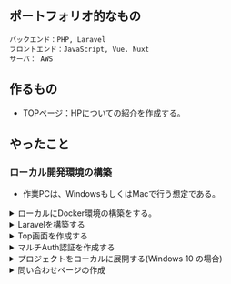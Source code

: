 ## ポートフォリオ的なもの

```
バックエンド：PHP, Laravel
フロントエンド：JavaScript, Vue. Nuxt
サーバ： AWS
```

## 作るもの

- TOPページ：HPについての紹介を作成する。

## やったこと

### ローカル開発環境の構築

- 作業PCは、WindowsもしくはMacで行う想定である。

<details><summary>ローカルにDocker環境の構築をする。</summary>

**コンポーザ―を同封したPHP用Dockerfileを用意する。**

```Dockerfile:Dockerfile-php
FROM php:7.3-apache

RUN apt update && apt-get install -y git libzip-dev
RUN docker-php-ext-install pdo_mysql zip

RUN curl -sS https://getcomposer.org/installer | php -- --install-dir=/usr/local/bin --filename=composer
ENV COMPOSER_ALLOW_SUPERUSER 1

RUN a2enmod rewrite

WORKDIR /var/backend
```

**docker-compose.ymlを用意する。**

```yaml:docker-compose.yml
version: '3.4'
x-logging:
  &default-logging
  driver: "json-file"
  options:
    max-size: "100k"
    max-file: "3"
volumes:
  mysql_data: { driver: local }
services:

  mysql:
    image: mysql:5.7
    environment:
      MYSQL_ROOT_PASSWORD: password
      MYSQL_DATABASE: laravel
      MYSQL_USER: user
      MYSQL_PASSWORD: password
      TZ: 'Asia/Tokyo'
    volumes:
    - mysql_data:/var/lib/mysql

  backend:
    build:
      context: .
      dockerfile: Dockerfile-php
    logging: *default-logging
    volumes:
    - ./backend:/var/www
    ports:
    - 80:80
```

**コンテナを立ち上げる**

```sh:
$ docker-compose up -d
```
</details>


<details><summary>Laravelを構築する</summary>

```sh:
$ docker-compose exec backend bash
$ composer create-project laravel/laravel=6.* laravel --prefer-dist
$ chmod -R 777 laravel/storage
$ ln -s laravel/public/ ./html
$ cd laravel; composer require barryvdh/laravel-debugbar barryvdh/laravel-ide-helper
$ php artisan ide-helper:generate
```

</details>

<details><summary>Top画面を作成する</summary>

- Laravel側ではBladeテンプレートをメインに画面を製作する。
- CSSはbootstrapを使用する。 https://getbootstrap.com/docs/4.1 
- `welcome.blade.php`をトップ画面とする。

</details>

<details><summary>マルチAuth認証を作成する</summary>

- User,Adminの二種類でAuth認証を実装する。

**Modelのディレクトリ構成**
```
models
  ├── user
  ├── admin
```

**Controllerのディレクトリ構成**
```
controllers
　├── Admin
　│   ├── Auth
　│   │   ├── LoginController.php
　│   │   ├── RegisterController.php
　│   └── HomeController.php
　├── User
　│   ├── Auth
　│   │   ├── LoginController.php
　│   │   ├── RegisterController.php
　│   └── HomeController.php
　└── Controller.php
```
**Viewsのディレクトリ構成**
```
views
  ├── user
  │   ├── auth
  │   │   ├── login.blade.php
  │   │   └── register.blade.php
  │   └── home.blade.php
  │
  ├── admin
  │   ├── auth
  │   │   ├── login.blade.php
  │   │   └── register.blade.php
  │   └── home.blade.php
  │
  └── layouts
      ├── user
      │    └── app.blade.php
      │
      └── admin
          └── app.blade.php
```

**モデルを作成する**

- `.env`ファイルを修正して、Mysqlと接続できるようにしておく。
- `php artisan migrate`を実行して、マイグレーションファイルを作成する。このタイミングで
- Admin用のモデルを作成する。`Models`ディレクトリ配下に作成されるようにする。
```
$ php artisan make:model Models/Admin -m
```

- 上記で作成されるマイグレーションファイルを、標準の`create_users_table.php`と同じようなデータ構成で修正する
```php:
<?php

use Illuminate\Database\Migrations\Migration;
use Illuminate\Database\Schema\Blueprint;
use Illuminate\Support\Facades\Schema;

class CreateAdminsTable extends Migration
{
    /**
     * Run the migrations.
     *
     * @return void
     */
    public function up()
    {
        Schema::create('admins', function (Blueprint $table) {
            $table->bigIncrements('id');
            $table->string('name');
            $table->string('email')->unique();
            $table->timestamp('email_verified_at')->nullable();
            $table->string('password');
            $table->rememberToken();
            $table->timestamps();
        });
    }

    /**
     * Reverse the migrations.
     *
     * @return void
     */
    public function down()
    {
        Schema::dropIfExists('admins');
    }
}
```
- `create_admins_table`を上記のように修正できたら、`php artisan migrate`を実行し、Adminsテーブルを作成する。
- ※マイグレーションファイルの命名ルールは以下の通りである。
  - `YYYY_MM_DD_HHIISS`: 日付の小さいものから実行される
  - `[create/update]_[テーブル名]_table`: そのままクラス名に利用される。
  - 名称は、実はなんでも良いがマイグレーションの実行内容がわかる名前をつけたほうが良い。

**ダミーデータを用意するためにSeederを作成する**

```sh:
$ php artisan make:seeder UsersTableSeeder
$ php artisan make:seeder AdminsTableSeeder
```
- 上記を実行すると、`database/seeds`配下にSeederクラスが作成される。
- 下記のようなダミーデータを各ファイルのrunメソッドに定義する。

```php:
DB::table('users')->insert([
    'name'              => 'user',
    'email'             => 'user@example.com',
    'password'          => Hash::make('user'),
    'remember_token'    => Str::random(10),
]);
DB::table('admins')->insert([
    'name'              => 'admin',
    'email'             => 'admin@example.com',
    'password'          => Hash::make('admin'),
    'remember_token'    => Str::random(10),
]); 
```
- 上記のダミーデータ作成処理が同時に実行されるように、`database/seeds/DatabaseSeeder.php`のrunメソッドに下記を追記する。

```php:
$this->call([
    UsersTableSeeder::class,
    AdminsTableSeeder::class,
]);
```

- 上記までの準備が出来たら、`$ php artisan db:seed`を実行してダミーデータを実際に準備する。

**Userモデルも階層にあわせるようにする**

- Userモデルは標準のままだと、`app`ディレクトリ直下にUser.phpとして設置されるので、`app/Models`配下に移動させておく。
- 移動させたら`User.php`の先頭のほうに定義している`namespace`も`namespace App\Models;`に忘れずに書き換えておく。
- `User.php`をuseしている下記2点もも修正する。
  - app/Http/Controllers/Auth/RegisterController.php
  - config/auth.php

**Admin.phpを実装する**

- 自動生成した`Admin.php`は、下記のように単純なモデル (Eloquent継承クラス) になっていることに注意。
```php:
<?php

namespace App\Models;

use Illuminate\Database\Eloquent\Model;

class Admin extends Model
{
}
```
- `User.php`同様に、`Authenticatable`を継承させるように修正する。
```php:
<?php

namespace App\Models;

use Illuminate\Contracts\Auth\MustVerifyEmail;
use Illuminate\Foundation\Auth\User as Authenticatable;
use Illuminate\Notifications\Notifiable;

class Admin extends Authenticatable
{
    use Notifiable;

    /**
     * The attributes that are mass assignable.
     *
     * @var array
     */
    protected $fillable = [
        'name', 'email', 'password',
    ];

    /**
     * The attributes that should be hidden for arrays.
     *
     * @var array
     */
    protected $hidden = [
        'password', 'remember_token',
    ];

    /**
     * The attributes that should be cast to native types.
     *
     * @var array
     */
    protected $casts = [
        'email_verified_at' => 'datetime',
    ];
}
```

**Guardの追加** 

- `config/auth.php`にAdminの認証方式を追加する。
- 変更点は下記。
  - デフォルトの認証 (`defaults`) を修正する。標準のままだと「web」になっているので、分かりづらいので「user」に返る。
  - `guards`を変更・追加する。「web」を「user」というGuard名に変更。「admin」を追加 (userとほぼ同じ、providerだけ`admins`にする)。
  - `providers`に追加。「users」と同じような構成で「admins」を追加。「model」は「`App\Models\Admin::class`」を指定する。
  - `passwords`に追加。「users」と同じような構成で「admins」を追加。「provider」だけ「`admins`」にする。

**HomeControllerの作成**

- Controllers配下にAdminとUserディレクトリを作成
- それぞれのディレクトリに`HomeController`を作成する。`HomeController`は、ログイン後に表示する画面出力用。
```sh:
php artisan make:controller Admin/HomeController --resource
php artisan make:controller User/HomeController --resource
```
- 作成したら、`__construct`メソッドと`index`メソッドの実装を行う。
```php:
    public function __construct()
    {
        // User/HomeControllerの場合
        $this->middleware('auth:user');
        // Admin/HomeControllerの場合
        $this->middleware('auth:admin');
    }

    public function index()
    {
        return view('user.home');
    }
```

**ルーティング設定を行う**

- `routes/web.php`に、作成したControllerとのパスを紐づとAuth認証をそれぞれ指定
```php:
// User
Route::namespace('User')->prefix('user')->name('user.')->group(function () {

    // ログイン認証関連
    Auth::routes([
        'register' => true,
        'reset'    => false,
        'verify'   => false
    ]);

    // ログイン認証後
    Route::middleware('auth:user')->group(function () {
        // TOPページ
        Route::resource('home', 'HomeController', ['only' => 'index']);
    });
});
// Admin 
Route::namespace('Admin')->prefix('admin')->name('admin.')->group(function () {

    // ログイン認証関連
    Auth::routes([
        'register' => true,
        'reset'    => false,
        'verify'   => false
    ]);

    // ログイン認証後
    Route::middleware('auth:admin')->group(function () {
        // TOPページ
        Route::resource('home', 'HomeController', ['only' => 'index']);
    });
});
```

- `Route::namespace`: 名前空間下のコントローラを表す。`App\Http\Controllers\Admin`等。同じコントローラー名でも見やすかったり、ディレクトリに分けてルートが書ける
- `name`: 名前付きルート。特定のルートへのURLを生成する。
- `prefix`: ルートプレフィックス。グループ内の各ルートに対して、指定されたURIのプレフィックスを指定する。`admin/register`等。
- `only`: 必要なリソースを限定する。上記の場合、`HomeController`はindexしかいらない。

**$redirectToの設定**

- $redirectToのプロパティは`RouteServiceProvider`の定数で管理する。
- 従来、認証関連のリダイレクトは、認証関連のコントローラーの`RedirectTo`プロパティで管理していたが、Ver6.8からRouteServiceProviderの定数HOMEに集約された。
- 具体的には、`app/Providers/RouteServiceProvider.php`で以下のように、それぞれのリダイレクト先を設定する。
```php:
    // Userのリダイレクト先
    public const HOME = '/user/home';
    // Adminのリダイレクト先
    public const ADMIN_HOME = '/admin/home'; 
```
- 未ログイン時の挙動を設定する必要があるので、`app/Http/Middleware/Authenticate.php`に、未ログイン時にログイン認証が必要なページにアクセスした時のリダイレクト先を指定する。
```php:
namespace App\Http\Middleware;

use Illuminate\Support\Facades\Route;
use Illuminate\Auth\Middleware\Authenticate as Middleware;

class Authenticate extends Middleware
{
    protected $user_route  = 'user.login';
    protected $admin_route = 'admin.login';

    protected function redirectTo($request)
    {
        // ルーティングに応じて未ログイン時のリダイレクト先を振り分ける
        if (!$request->expectsJson()) {
            if (Route::is('user.*')) {
                return route($this->user_route);
            } elseif (Route::is('admin.*')) {
                return route($this->admin_route);
            }
        }
    }
}
```
- また、にログインしてる時に`/login`にアクセスしてきた時のリダイレクト先を`app/Http/Middleware/RedirectIfAuthenticated.php`で指定する。
```php:
<?php

namespace App\Http\Middleware;

use App\Providers\RouteServiceProvider;
use Closure;
use Illuminate\Support\Facades\Auth;

class RedirectIfAuthenticated
{
    /**
     * Handle an incoming request.
     *
     * @param  \Illuminate\Http\Request  $request
     * @param  \Closure  $next
     * @param  string|null  $guard
     * @return mixed
     */
    public function handle($request, Closure $next, $guard = null)
    {
        if (Auth::guard($guard)->check() && $guard === 'user') {
            return redirect(RouteServiceProvider::HOME);
        } elseif (Auth::guard($guard)->check() && $guard === 'admin') {
            return redirect(RouteServiceProvider::ADMIN_HOME);
        }

        return $next($request);
    }
}
```

**User,AdminのLoginコントローラおよび新規登録コントローラを作成する**

- 標準の`app/Http/Controllers/Auth/LoginController.php`を参考に、下記2種類のLoginControllerを作成する。
  - `app/Http/Controllers/User/Auth/LoginController.php`
  - `app/Http/Controllers/Admin/Auth/LoginController.php`
- 標準の`app/Http/Controllers/Auth/RegisterController.php`を参考に、下記2種類のLoginControllerを作成する。
  - `app/Http/Controllers/User/Auth/RegisterController.php`
  - `app/Http/Controllers/Admin/Auth/RegisterController.php`

**View側を作成する**

- `resources/views/layouts/user/app.blade.php`にユーザ画面用のレイアウトを実装する。
- `resources/views/layouts/admin/app.blade.php`に管理画面用のレイアウトを実装する。

- レイアウトを実装したら、ログイン画面を作成する。
- ユーザ用のログイン画面は、`resources/views/user/auth/login.blade.php`とする。
- 管理者用のログイン画面は、`resources/views/admin/auth/login.blade.php`とする。
- ユーザ用の新規登録画面は、`resources/views/user/auth/register.blade.php`とする。
- 管理者用の新規登録画面は、`resources/views/admin/auth/register.blade.php`とする。
- ユーザ用のログイン後の画面は、`resources/views/user/home.blade.php`とする。
- 管理者用のログイン後の画面は、`resources/views/admin/home.blade.php`とする。

- CSSがあたってないと見栄えが悪いので、`laravel/ui`のものを採用する。
```sh:
# laravel/uiのインストール Laravel7.xがリリースされて以降、バージョンを付与しないとエラーになっている。
# Laravel 6.xの場合は、 laravel/ui 1.* Laravel7.xの場合は、 laravel/ui
$ composer require laravel/ui 1.* --dev
# ログイン画面の作成
$ php artisan ui vue --auth
# 上記を実行すると以下のようなファイルが追加・変更が行われる。 
#   backend/laravel/webpack.mix.jsの変更。内容的には変わってない。
#   backend/laravel/resources/js/app.jsの変更。 Vueの読み込みとか
#   backend/laravel/resources/js/bootstrap.jsの変更。 popper.jsの読み込みやjqueryの登録とか。
#   backend/laravel/resources/sass/app.scssの変更。variablesの読み込み、Font読み込みなどなど。
#   backend/laravel/routes/web.phpの変更。認証(Auth::routes();)やHomeへのルーティングが追加されている。
#   backend/laravel/app/Http/Controllers/HomeController.phpの新規追加。
#   backend/laravel/resources/js/components/の新規追加
#   backend/laravel/resources/sass/_variables.scss
#   backend/laravel/resources/views/auth/の新規追加
#   backend/laravel/resources/views/home.blade.phpの新規追加
#   backend/laravel/resources/views/layouts/app.blade.phpの新規追加
# ログイン用テーブルの作成 (序盤で行ったのでやらないでよい。)
# $ php artisan migrate
# Node.jsのインストール
$ curl -sL https://deb.nodesource.com/setup_10.x | bash -
$ apt-get install -y nodejs
# 必要なPackageをインストール
$ npm install
# CSS/JSを作成ビルド
$ npm run dev
```
- 上記を実行することで、public配下にコンパイルされたJSとCSSがコンパイルされる。
- おそらく画面レイアウトが綺麗になっているかと思うので、事前に用意したダミーデータでログインを試す。
</details>

<details><summary>プロジェクトをローカルに展開する(Windows 10 の場合)</summary>

```sh:
# プロジェクトをクローンする。
git clone https://github.com/pochon-tech/portfolio.git .
# ローカル環境にコンテナを立ち上げる。
docker-compose up -d
# Laravelのコンテナに接続する。
docker-compose exec backend bash
# vendorディレクトリが無いので、下記のコマンドを実行して作成する。※注意
# cd laravel; composer update
# composer.lockがある場合は下記の方がよい。
# 下記のコマンドだと、composer.jsonではなく、composer.lockファイルを見にいくため、ライブラリ群のバージョンを他のメンバーと統一することができる。
cd laravel
composer install
# ENVファイルを作成する。MYSQLの接続情報等を書き換える。
cp .env.example .env
vi .env
# アプリケーションキーの初期化をおこなう。これを行うと、ユーザーのセッション情報、パスワードの暗号化をよりセキュアにできる。
php artisan key:generate
# マイグレーションを行う
php artisan migrate
# テストデータを準備する。(Seederがある場合)
php artisan db:seed
# もし、[ReflectionException]とかClass ‘HogeHoge’ not foundのようなエラーが出たら、次のコマンドでオートロードの定義を更新
# composer dump-autoload
# 下記のコマンドで、「再マイグレーション＆seed実行」が可能。マイグレーションファイル再定義したときとかに覚えておくと便利。
# php artisan migrate:refresh --seed
# Storageディレクトリを書き込めるようにしておく。
chmod -R 777 storage
# publicディレクトリの参照を設定する。
rm -rf /var/www/html/
ln -s /var/www/laravel/public/ /var/www/html
```

</details>

<details><summary>問い合わせページの作成</summary>

- 前述の手順でローカル環境にプロジェクトをClone。(既存であるなら問題ない)
- 基本的なCRUDを実装する。

**モデルの作成**

```sh:
$ docker-compose run backend bash -c "cd laravel; php artisan make:model Contact --migration"
```
- 上記のコマンドを実行することで、Contactモデルとマイグレーションファイルが自動生成される。
- 作成されたマイグレーションファイルを開き、upメソッドを更新する。

```php:backend\laravel\database\migrations\2020_05_16_034540_create_contacts_table.php
Schema::create('contacts', function (Blueprint $table) {
    $table->increments('id');
    $table->timestamps();
    $table->string('first_name');
    $table->string('last_name');
    $table->string('email');
    $table->string('job_title');
    $table->string('city');   
    $table->string('country');
});
```
- Schemaファサードのcreateメソッドを使用してテーブルを作成することができる。
- createメソッドは引数を2つ受け取る。最初は「テーブル名」で、2つ目は新しいテーブルを定義するために使用する「Blueprint」オブジェクトを受け取るクロージャ。
- 上記の変更が終わったら、下記コマンドで、テーブルの作成を実行する。

```sh:
$ docker-compose run backend bash -c "cd laravel; php artisan migrate"
# Mysqlに接続
$ docker-compose exec mysql bash -c "mysql -uuser -ppassword -Dlaravel"
# どのようなテーブルが作られたか確認
> SHOW CREATE TABLE `contacts`\G;
```
- 続いて、モデルを編集する。
- 生成されたContact.phpをmodelsディレクトリに移動し、下記の変更を行う。

```php:
namespace App\Models; // modelsディレクトリに移動させたので
class Contact extends Model
{
    // ホワイトリスト： $fillableに指定したカラムのみ、create()やfill()、update()で値が代入される。
    // $contact->update($request->all()); <- $fillableに指定していないもの以外は入らない。
    protected $fillable = [
        'first_name', 'last_name', 'email', 'city', 'country', 'job_title'
    ];
    // ブラックリスト：$guardedに指定したカラムのみ、create()やfill()、update()で値が代入されない。
    // $contact->update($request->all()); <- $guardedに指定していないものは全て入り得る
    // protected $guarded = [];
}
```
- $fillableと$guardedは、**Model・DB単位で予期せぬ代入が起こると困るもの**を書く。どちらか一方で構わない。
- $fillableを採用する
  - $fillable を採用する理由として、**Eloquentからの派生Classの$fillableの記述を見るだけで、そのClassが持ちうるプロパティが一目でわかりやすい**。※ただし、Relationは確認できない。
  - $guarded を採用する場合、DBを眺めてClassのプロパティについて調べるコストが発生する。
  - 2〜10個のフィールドがある場合は、fillableを使用するのが適切。それ以上は多くて見づらい。

**コントローラおよびルーティングの作成**

- モデルを作成した後は、下記のコマンドでコントローラを作成する。

```sh:
$ docker-compose run backend bash -c "cd laravel; php artisan make:controller ContactController --resource"
```
- 次に`routes/web.php`ファイルを開き、ルーティングを追加する。

```php:
// Contact系
Route::resource('contacts', 'ContactController');
```
- 上記の一行で、各メソッドに紐づいたルーティングが定義される。
- 紐づいたルーティングの確認は、下記のコマンドを実行することで確認することができる。

```sh:
$ docker-compose run backend bash -c "cd laravel; php artisan route:list"
+--------+-----------+-------------------------------+-----------------------+-------------------------------------------------------------------------+------------------------------------------------------+
| Domain | Method    | URI                           | Name                  | Action                                                                  | Middleware                                           |
+--------+-----------+-------------------------------+-----------------------+-------------------------------------------------------------------------+------------------------------------------------------+
|        | GET|HEAD  | contacts                      | contacts.index        | App\Http\Controllers\ContactController@index                            | web                                                  |
|        | POST      | contacts                      | contacts.store        | App\Http\Controllers\ContactController@store                            | web                                                  |
|        | GET|HEAD  | contacts/create               | contacts.create       | App\Http\Controllers\ContactController@create                           | web                                                  |
|        | GET|HEAD  | contacts/{contact}            | contacts.show         | App\Http\Controllers\ContactController@show                             | web                                                  |
|        | PUT|PATCH | contacts/{contact}            | contacts.update       | App\Http\Controllers\ContactController@update                           | web                                                  |
|        | DELETE    | contacts/{contact}            | contacts.destroy      | App\Http\Controllers\ContactController@destroy                          | web                                                  |
|        | GET|HEAD  | contacts/{contact}/edit       | contacts.edit         | App\Http\Controllers\ContactController@edit                             | web   
```
- ちなみに、RESTful APIのみを公開するコントローラーを作成する場合は、`Route::apiResource('contacts', 'ContactController');`のように、ルーティングに定義することで、HTMLテンプレートの提供に使用されるルートを除外できる。

**CRUD操作の実装**

- まずは、作成されたContactコントローラ内でContactモデルを使用するために、`use`する。

```php:
use App\Models\Contact;
```
- 続いて、`store()メソッド`内で登録処理を実装する。

```php:
    public function store(Request $request)
    {
        // 入力項目のValidate
        $request->validate([
            'first_name'=>'required',
            'last_name'=>'required',
            'email'=>'required'
        ]);
        // モデルインスタンスに値を格納
        $contact = new Contact([
            'first_name' => $request->get('first_name'),
            'last_name' => $request->get('last_name'),
            'email' => $request->get('email'),
            'job_title' => $request->get('job_title'),
            'city' => $request->get('city'),
            'country' => $request->get('country')
        ]);
        // DBへ登録
        $contact->save();
        return redirect('/contacts')->with('success', 'Contact saved!');
    }
```
- 続いて、`create()メソッド`に描画するテンプレートを追加する。

```php:
    public function create()
    {
        return view('contacts.create');
    }
```
- ここで、`create()メソッド`では、使用可能なテンプレート`create.blade.php`が`resources/views/contacts`フォルダ内に存在する必要がある。
- なので、`contacts/create.blade.php`を作成する。

```sh:
$ mkdir backend/laravel/resources/views/contacts
$ touch backend/laravel/resources/views/contacts/create.blade.php
```
- 今回、User側のレイアウトを想定して、テンプレートを実装する。

```php:
@extends('layouts.user.app')

@section('content')
<div class="row">
 <div class="col-sm-8 offset-sm-2">
    <h1 class="display-6">お問い合わせ</h1>
  <div>
    @if ($errors->any())
      <div class="alert alert-danger">
        <ul>
            @foreach ($errors->all() as $error)
              <li>{{ $error }}</li>
            @endforeach
        </ul>
      </div><br />
    @endif
      <form method="post" action="{{ route('contacts.store') }}">
          @csrf
          <div class="form-group">    
              <label for="first_name">First Name:</label>
              <input type="text" class="form-control" name="first_name"/>
          </div>

          <div class="form-group">
              <label for="last_name">Last Name:</label>
              <input type="text" class="form-control" name="last_name"/>
          </div>

          <div class="form-group">
              <label for="email">Email:</label>
              <input type="text" class="form-control" name="email"/>
          </div>
          <div class="form-group">
              <label for="city">City:</label>
              <input type="text" class="form-control" name="city"/>
          </div>
          <div class="form-group">
              <label for="country">Country:</label>
              <input type="text" class="form-control" name="country"/>
          </div>
          <div class="form-group">
              <label for="job_title">Job Title:</label>
              <input type="text" class="form-control" name="job_title"/>
          </div>                         
          <button type="submit" class="btn btn-primary">Add contact</button>
      </form>
  </div>
</div>
</div>
@endsection
```
- 続いて、`index()メソッド`内で一覧取得処理を実装する。

```php:
    public function index()
    {
        $contacts = Contact::all();
        return view('contacts.index', compact('contacts'));
    }
```
- 登録の時と同じように、対応するテンプレートを作成する。

```sh:
$ touch backend/laravel/resources/views/contacts/index.blade.php
```
- 一覧の中身を実装する。

```php:
@extends('layouts.user.app')

@section('content')
<div class="row">
<div class="col-sm-12">
    <h1 class="display-6">お問い合わせ</h1>  
  <table class="table table-striped">
    <thead>
        <tr>
          <td>ID</td>
          <td>Name</td>
          <td>Email</td>
          <td>Job Title</td>
          <td>City</td>
          <td>Country</td>
          <td colspan = 2>Actions</td>
        </tr>
    </thead>
    <tbody>
        @foreach($contacts as $contact)
        <tr>
            <td>{{$contact->id}}</td>
            <td>{{$contact->first_name}} {{$contact->last_name}}</td>
            <td>{{$contact->email}}</td>
            <td>{{$contact->job_title}}</td>
            <td>{{$contact->city}}</td>
            <td>{{$contact->country}}</td>
            <td>
                <a href="{{ route('contacts.edit',$contact->id) }}" class="btn btn-primary">Edit</a>
            </td>
            <td>
                <form action="{{ route('contacts.destroy', $contact->id) }}" method="post">
                  @csrf
                  @method('DELETE')
                  <button class="btn btn-danger" type="submit">Delete</button>
                </form>
            </td>
        </tr>
        @endforeach
    </tbody>
  </table>
<div>
</div>
@endsection
```
- 続いて、`edit()メソッド`に更新対象の情報を取得して更新画面描画処理を実装する。

```php:
    public function edit($id)
    {
        $contact = Contact::find($id);
        return view('contacts.edit', compact('contact'));        
    }
```
- 続いて、`update()メソッド`に実際の更新処理を実装する。

```php:
    public function update(Request $request, $id)
    {
        $request->validate([
            'first_name'=>'required',
            'last_name'=>'required',
            'email'=>'required'
        ]);

        $contact = Contact::find($id);
        $contact->first_name =  $request->get('first_name');
        $contact->last_name = $request->get('last_name');
        $contact->email = $request->get('email');
        $contact->job_title = $request->get('job_title');
        $contact->city = $request->get('city');
        $contact->country = $request->get('country');
        $contact->save();

        return redirect('/contacts')->with('success', 'Contact updated!');
    }
```
- 登録の時と同じように、対応するテンプレートを作成する。

```sh:
$ touch backend/laravel/resources/views/contacts/edit.blade.php
```
- 更新用画面を実装する。

```php:
@extends('layouts.user.app')

@section('content')
<div class="row">
    <div class="col-sm-8 offset-sm-2">
        <h1 class="display-3">Update a contact</h1>

        @if ($errors->any())
        <div class="alert alert-danger">
            <ul>
                @foreach ($errors->all() as $error)
                <li>{{ $error }}</li>
                @endforeach
            </ul>
        </div>
        <br /> 
        @endif
        <form method="post" action="{{ route('contacts.update', $contact->id) }}">
            @method('PATCH') 
            @csrf
            <div class="form-group">

                <label for="first_name">First Name:</label>
                <input type="text" class="form-control" name="first_name" value={{ $contact->first_name }} />
            </div>

            <div class="form-group">
                <label for="last_name">Last Name:</label>
                <input type="text" class="form-control" name="last_name" value={{ $contact->last_name }} />
            </div>

            <div class="form-group">
                <label for="email">Email:</label>
                <input type="text" class="form-control" name="email" value={{ $contact->email }} />
            </div>
            <div class="form-group">
                <label for="city">City:</label>
                <input type="text" class="form-control" name="city" value={{ $contact->city }} />
            </div>
            <div class="form-group">
                <label for="country">Country:</label>
                <input type="text" class="form-control" name="country" value={{ $contact->country }} />
            </div>
            <div class="form-group">
                <label for="job_title">Job Title:</label>
                <input type="text" class="form-control" name="job_title" value={{ $contact->job_title }} />
            </div>
            <button type="submit" class="btn btn-primary">Update</button>
        </form>
    </div>
</div>
@endsection
```
- 続いて、`destroy()`メソッドに削除処理を実装する。

```php:
    public function destroy($id)
    {
        $contact = Contact::find($id);
        $contact->delete();

        return redirect('/contacts')->with('success', 'Contact deleted!');
    }
```
- 今まで、登録・更新・削除処理を実装する中で、noticeを一覧画面へ返すような処理を実装していたので、一覧画面(index.blade.php)でnoticeが表示されうように修正する。

```php:
@section('content')
<div class="col-sm-12">
  @if(session()->get('success'))
    <div class="alert alert-success">
      {{ session()->get('success') }}  
    </div>
  @endif
</div>
```
- 以上で、BaseなCRUD操作の実装が完了。
- 良いタイミングなので、Git Tag付けしておく。

```sh:
# 今までの作業内容をコミットPUSH
$ git add -A; git commit -m"proceeded"; git push origin;
# ローカルのタグを消す
$ git tag -d v1.0
# リモートのタグ消す場合
$ git push origin :v1.0
# タグを付ける
$ git tag -a v1.0 -m 'Base CRUD Application & Multi Auth'
# リモートにタグ反映
$ git push origin v1.0
# リモートにタグ全て反映
#$ git push origin --tags
# タグベースでClone 
$ git clone リポジトリ名 -b ブランチorタグ名
```

**画像アップロード機能追加**

- お問い合わせ画面に画像のアップロード機能を追加する。
- アップロード画像のfilename格納するカラムを追加する必要があるので、マイグレーションファイルを新たに作成する。
- マイグレーションのファイル名は以下を参考に決めた。
  - カラム名はファイル名に含めない。複数カラムの場合や開発途中で名称変更となった場合手間。
  - 日付でユニーク化。
  - _tableは省略。テーブル操作なので。

```sh:
$ docker-compose run backend bash -c "cd laravel; php artisan make:migration modifycontacts_20200516 --table=contacts"
```
- 作成したら、下記のようにカラム追加・削除の定義を行う。

```php:
    public function up()
    {
        Schema::table('contacts', function (Blueprint $table) {
            $table->string('file_name');
        });
    }
    public function down()
    {
        Schema::table('contacts', function (Blueprint $table) {
            $table->dropColumn('file_name');
        });
    }
```
- 追記したら、マイグレーションを実行する。

```sh:
$ docker-compose run backend bash -c "cd laravel; php artisan migrate"
```
- 続いて、テンプレートにfile選択を追加する。Formのenctypeも変更。

```php:
      <form method="post" action="{{ route('contacts.store') }}" enctype="multipart/form-data">
          @csrf
          <div class="form-group">
              <label for="file">file:</label>
              <input type="file" class="form-control" name="file">
          </div>
```
- 続いて、コントローラの`store()メソッド`に処理を追加する。

```php:

    public function store(Request $request)
    {
        // 入力項目のValidate
        $request->validate([
            'file' => 'required|file|image|mimes:jpeg,png,jpg,gif|max:2048',
```
- Validateで指定した夫々の機能について
  - file: フィールドがアップロードに成功したファイルであることをバリデートする。
  - image: フィールドで指定されたファイルが画像(jpg、png、bmp、gif、svg)であることをバリデートする。
  - mimes:foo,bar,…: フィールドで指定されたファイルが拡張子のリストの中のMIMEタイプのどれかと一致することをバリデートする。
  - max: フィールドが最大値として指定された値以下であることをバリデートする。sizeルールと同様の判定方法で、文字列、数値、配列、ファイルが評価される。
- 続いて、`store()メソッド`に画像を保存する処理を追加する。
- 今回はローカルの`storage/images`ディレクトリ配下に画像は保存する。
```php:
    public function store(Request $request)
    {
        $filename = $request->file->store('public/images');
        // モデルインスタンスに値を格納
        $contact = new Contact([
            'file_name' => basename($filename),
```
- また、使用しているContactモデルには、ホワイトリストに「file_name」を事前に追加しておく。
- 続いて、画像の表示を実装する。
- Storage配下に画像を保存しているので、シンボリックリンクを張る必要がある。

```php:
$ docker-compose run backend bash -c "cd laravel; php artisan storage:link"
```
- 上記を実行することで、public/storage から storage/public にシンボリックリンクが作成される。
- 一覧画面に画像を表示するようにテンプレートを修正する。

```php:
    <td><img src="{{asset('storage/images/'.$contact->file_name)}}" width="100px" height="100px"></td>
```
- 続いて、更新の画面も修正しておく。

```php:
        <form method="post" action="{{ route('contacts.update', $contact->id) }}" enctype="multipart/form-data">
            @method('PATCH') 
            @csrf
            <div class="form-group">
                <label for="first_name">Image:</label>
                <input type="file" class="form-control" name="file">
            </div>
```

**都道府県をDBマスタから取得してプルダウンと連携する**

- やること；都道府県マスタをMysql上に格納しておき、問い合わせ画面のセレクトボックスにセットする。
- まずは、都道府県用のモデルとマイグレーションファイル、シーダーを作成する。

```sh:
$ docker-compose run backend bash -c "cd laravel; php artisan make:model Prefecture --migration"
$ docker-compose run backend bash -c "cd laravel; php artisan make:seeder PrefecturesSeeder"
```
- マイグレーションファイルを編集する。

```php:
    public function up()
    {
        Schema::create('prefectures', function (Blueprint $table) {
            $table->increments('id');
            $table->integer('code')->default(0); // 都道府県番号(value)
            $table->text('name'); // 都道府県名(name)
        });
    }
```
- 続いて、テーブルの中に入れる初期データをシーダーに記述する。

```php:
    public function run()
    {
        // DB::table('prefectures')->delete();
        DB::table('prefectures')->truncate();
        $prefectures = [
            ['code' => 1, 'name' => '北海道'],
            ['code' => 2, 'name' => '青森県'],
            ['code' => 3, 'name' => '岩手県'],
            ['code' => 4, 'name' => '宮城県'],
            ['code' => 5, 'name' => '秋田県'],
            ['code' => 6, 'name' => '山形県'],
            ['code' => 7, 'name' => '福島県'],
            ['code' => 8, 'name' => '茨城県'],
            ['code' => 9, 'name' => '栃木県'],
            ['code' => 10, 'name' => '群馬県'],
            ['code' => 11, 'name' => '埼玉県'],
            ['code' => 12, 'name' => '千葉県'],
            ['code' => 13, 'name' => '東京都'],
            ['code' => 14, 'name' => '神奈川県'],
            ['code' => 15, 'name' => '新潟県'],
            ['code' => 16, 'name' => '富山県'],
            ['code' => 17, 'name' => '石川県'],
            ['code' => 18, 'name' => '福井県'],
            ['code' => 19, 'name' => '山梨県'],
            ['code' => 20, 'name' => '長野県'],
            ['code' => 21, 'name' => '岐阜県'],
            ['code' => 22, 'name' => '静岡県'],
            ['code' => 23, 'name' => '愛知県'],
            ['code' => 24, 'name' => '三重県'],
            ['code' => 25, 'name' => '滋賀県'],
            ['code' => 26, 'name' => '京都府'],
            ['code' => 27, 'name' => '大阪府'],
            ['code' => 28, 'name' => '兵庫県'],
            ['code' => 29, 'name' => '奈良県'],
            ['code' => 30, 'name' => '和歌山県'],
            ['code' => 31, 'name' => '鳥取県'],
            ['code' => 32, 'name' => '島根県'],
            ['code' => 33, 'name' => '岡山県'],
            ['code' => 34, 'name' => '広島県'],
            ['code' => 35, 'name' => '山口県'],
            ['code' => 36, 'name' => '徳島県'],
            ['code' => 37, 'name' => '香川県'],
            ['code' => 38, 'name' => '愛媛県'],
            ['code' => 39, 'name' => '高知県'],
            ['code' => 40, 'name' => '福岡県'],
            ['code' => 41, 'name' => '佐賀県'],
            ['code' => 42, 'name' => '長崎県'],
            ['code' => 43, 'name' => '熊本県'],
            ['code' => 44, 'name' => '大分県'],
            ['code' => 45, 'name' => '宮崎県'],
            ['code' => 46, 'name' => '鹿児島県'],
            ['code' => 47, 'name' => '沖縄県'],
        ];
        DB::table('prefectures')->insert($prefectures);
    }
```
- セットアップに、`DatabaseSeeder.php`でデータベースに登録されるようにする。

```php:
    public function run()
    {
        $this->call([
            UsersTableSeeder::class,
            AdminsTableSeeder::class,
            PrefecturesSeeder::class  // 追加
        ]);
    }
```
- `php artisan db:seed`で、**DatabaseSeeder.php内のrunメソッド が実行**
- `php artisan db:seed --class=XxxxxSeeder`で、**特定のシーダーだけ実行**
- 準備が出来たら、DBに実データを登録する。

```sh:
docker-compose run backend bash -c "cd laravel; php artisan migrate"
docker-compose run backend bash -c "cd laravel; php artisan db:seed --class=PrefecturesSeeder"
```
- このタイミングで気づいたが、Mysql自体が日本語の場合文字化けしてしまっているので、設定しておく。
- 念のためMysqlコンテナに接続して設定ファイルを確認する。

```sh:
$ docker-compose exec mysql bash -c "cat /etc/mysql/conf.d/mysql.cnf"
[mysql]
```
- ホスト側で、個人用の設定ファイルを作成する。

```sh:
# ホスト側
$ pwd
/c/Users/user/Desktop/portfolio
$ cat <<EOL >> my.cnf
[mysqld]
character-set-server=utf8
collation-server=utf8_general_ci

[client]
default-character-set=utf8
EOL
```
- ホスト側からいつでも編集できるように、docker-compose.ymlで設定ファイルをマウントする。

```yml:
    volumes:
    - mysql_data:/var/lib/mysql
    - ./my.cnf:/etc/mysql/conf.d/my.cnf
```
- 設定し終わったら、`docker-compose up -d`でコンテナの再構築する。
- 立ち上げ直したら、再度シーダーを実行して、都道府県マスタを登録する。
- 続いて、問い合わせ画面のコントローラで、都道府県を取得する処理を実装する。

```php:
use App\Models\Prefecture; // 事前にPrefectureモデルをmodelsディレクトリに設置して、namespaceを変更しておく。

    public function create()
    {
        $prefectures = Prefecture::orderBy('code','asc')->pluck('name', 'code');
        $prefectures = $prefectures->prepend('都道府県', '');
        return view('contacts.create')->with(['prefectures' => $prefectures]);
    }
```
- prepend: コレクションの先頭に要素を追加する。今回だと、プルダウンの一番上を「都道府県」とするために追加している。
- pluck: 指定したキーの全コレクション値を取得
- view: controllerからviewへの変数の受け渡し
  - 変数を一つ受け渡す場合はcompact関数又はwithメソッドで送信
  - compact関数の場合
  ```php:
    public function test() {
        $test_1 = "テスト";
        return view('test.normal',compact('test_1'));
    }
  ```
  - withメソッドの場合
  ```php:
    public function test() {
        $test_1 = "テスト";
        return view('test.normal')->with('test_1',$test_1);
    }
  ```
  - view側では通常の変数名で展開可能
  ```php:
    <p>送られてきた変数は{{$test_1}}</p>
  ```
  - 複数の変数を受け渡す場合も、compact関数又はwithメソッドで送信
  - compact関数の場合
  ```php:
    public function test() {
        $test_1 = "テスト1";
        $test_2 = "テスト2";
        return view('test.normal',compact('test_1','test_2'));
    }
  ```
  - withメソッドの場合
  ```php:
    public function test() {
        $test_1 = "テスト1";
        $test_2 = "テスト2";
        return view('test.normal')->with([
            "test_1" => $test_1,
            "test_2" => $test_2,
        ]);
    }
  ```
  - view側では通常の変数名で展開可能
  ```php:
    <p>
        送られてきた変数1は{{$test_1}}
        送られてきた変数2は{{$test_2}}
    </p>
  ```
- 続いて、`create.blade.php`でプルダウンを生成する。

```php:
          <div class="form-group">
              <label for="city">City:</label>
              <select name="city" class="form-control">
                @foreach($prefectures as $code => $name)
                  <option value="{{ $code }}">{{ $name }} </option>
                @endforeach
              </select>
          </div>

```

**正式に都道府県マスタとお問い合わせのリレーションを構築する**

- 先ほど、cityに対して登録を行ったが、正式にpref_idというカラムをcontactsテーブルに追加する。(一応外部キーとしている)
```php:
    public function up()
    {
        Schema::create('contacts', function (Blueprint $table) {
            $table->increments('id');
            $table->timestamps();
            $table->string('first_name');
            $table->string('last_name');
            $table->string('email');
            $table->string('job_title');
            $table->string('city');   
            $table->string('country');
            $table->unsignedInteger('pref_id'); // 追加
            $table->foreign('pref_id')->references('id')->on('prefectures'); // 追加
        });
    }
```
- 設定できたら、`migrate:fresh`を実行してテーブルを再構築 (注意：データは初期化される。)

```sh:
$ docker-compose run backend bash -c "cd laravel; php artisan migrate:fresh --seed"
```
- 注意点として下記2点がある。
  - マイグレーションファイルの実行順序はファイル名の日付順である。そして、外部キー参照先テーブルは先に作られていないといけない。今回だと、prefecturesテーブルは先に作られていないといけないので、contactsのマイグレーションファイル名をprefecturesより後の日付に変更した。なお、contactsテーブルの修正マイグレーションファイルもcontactsよりも後の日付にしておく必要がある。
  - 外部キーと参照先idのカラム型が違う問題に気を付ける必要がある。今回だとprefecturesテーブルのidはincrementsメソッドで実行しており、これは暗黙的にunsigned int型のカラムを生成する。なので、外部キー設定側は`$table->integer('xxxx')->unsigned()`もしくは、`$table->unsignedInteger('xxxx');`と定義する必要がある。
- その他、コントローラや、テンプレート側も書き換える。
- コントローラの都道府県マスタ取得処理
```php:
    public function create()
    {
        $prefectures = Prefecture::orderBy('code','asc')->pluck('name', 'id'); // pluckの部分を(name, code)を(name, id)に変更
        $prefectures = $prefectures->prepend('都道府県', '');
        return view('contacts.create')->with(['prefectures' => $prefectures]);
    }
    public function store(Request $request)
    {   
        // ...
        // モデルインスタンスに値を格納
        $contact = new Contact([
            'file_name' => basename($filename),
            'first_name' => $request->get('first_name'),
            'last_name' => $request->get('last_name'),
            'email' => $request->get('email'),
            'job_title' => $request->get('job_title'),
            'city' => $request->get('city'),
            'country' => $request->get('country'),
            'pref_id' => $request->get('pref_id') // 追加
        ]);
```
- テンプレートのプルダウン連携処理 (create)

```php:
    <div class="form-group">
        <label for="city">City:</label>
        <input type="text" class="form-control" name="city"/>
    </div>
    <div class="form-group">
        <label for="pref_id">Pref:</label>
        <select name="pref_id" class="form-control">
        @foreach($prefectures as $id => $name)
            <option value="{{ $id }}">{{ $name }} </option>
        @endforeach
        </select>
    </div>
```
- 続いて、全件表示側 (index)

```php:
    <thead>
        <tr>
          <td>ID</td>
          <td>Image</td>
          <td>Name</td>
          <td>Email</td>
          <td>Job Title</td>
          <td>Pref</td>
          <td>City</td>
          <td>Country</td>
          <td colspan = 2>Actions</td>
        </tr>
    </thead>
    <tbody>
        @foreach($contacts as $contact)
        <tr>
            <td>{{$contact->id}}</td>
            <td><img src="{{asset('storage/images/'.$contact->file_name)}}" width="100px" height="100px"></td>
            <td>{{$contact->first_name}} {{$contact->last_name}}</td>
            <td>{{$contact->email}}</td>
            <td>{{$contact->job_title}}</td>
            <td>{{$contact->prefName}}</td>
            <td>{{$contact->city}}</td>
            <td>{{$contact->country}}</td>
            <td>
                <a href="{{ route('contacts.edit',$contact->id) }}" class="btn btn-primary">Edit</a>
            </td>
            <td>
                <form action="{{ route('contacts.destroy', $contact->id) }}" method="post">
                  @csrf
                  @method('DELETE')
                  <button class="btn btn-danger" type="submit">Delete</button>
                </form>
            </td>
        </tr>
        @endforeach
    </tbody>
```
- Laravelのアクセサを使うことで、モデルのプロパティ(テーブルのカラム)を、オリジナルの値から別の値に変換して取得している。(prefNameの部分)
- Contactモデルで都道府県のIDをもとに文字列を取得する実装を行うことで、アクセサの処理を実現している。

```php:
<?php

namespace App\Models; // modelsディレクトリに移動させたので

use Illuminate\Database\Eloquent\Model;

class Contact extends Model
{
    // ホワイトリスト： $fillableに指定したカラムのみ、create()やfill()、update()で値が代入される。
    // $contact->update($request->all()); <- $fillableに指定していないもの以外は入らない。
    protected $fillable = [
        'first_name', 'last_name', 'email', 'city', 'country', 'job_title', 'file_name', 'pref_id',
    ];
    // ブラックリスト：$guardedに指定したカラムのみ、create()やfill()、update()で値が代入されない。
    // $contact->update($request->all()); <- $guardedに指定していないものは全て入り得る
    // protected $guarded = [];

    // getXXXXXXAttribute で連携する。
    public function getPrefNameAttribute() {
        return \App\Models\Prefecture::where('id', $this->pref_id)->first()->name;
    }
}
```
- Eloquentでリレーションも考えたが、表示だけならこれでよい。

</details>